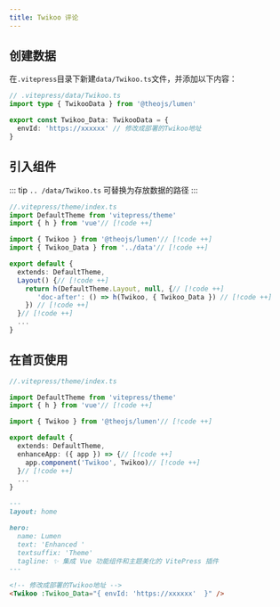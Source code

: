 ```yaml
---
title: Twikoo 评论
---
```


<Links
  :items="[
    {
      name: '如何部署请查看 Twikoo 文档',
      image: 'https://twikoo.js.org/twikoo-logo-home.png',
      desc: '一个简洁、安全、免费的静态网站评论系统。',
      link: 'https://twikoo.js.org/quick-start.html'
    }
  ]"
/>

## 创建数据

在`.vitepress`目录下新建`data/Twikoo.ts`文件，并添加以下内容：

```ts
// .vitepress/data/Twikoo.ts
import type { TwikooData } from '@theojs/lumen'

export const Twikoo_Data: TwikooData = {
  envId: 'https://xxxxxx' // 修改成部署的Twikoo地址
}
```

## 引入组件

::: tip
`.. /data/Twikoo.ts` 可替换为存放数据的路径
:::

```ts
//.vitepress/theme/index.ts
import DefaultTheme from 'vitepress/theme'
import { h } from 'vue'// [!code ++]

import { Twikoo } from '@theojs/lumen'// [!code ++]
import { Twikoo_Data } from '../data'// [!code ++]

export default {
  extends: DefaultTheme,
  Layout() {// [!code ++]
    return h(DefaultTheme.Layout, null, {// [!code ++]
       'doc-after': () => h(Twikoo, { Twikoo_Data }) // [!code ++]
    }) // [!code ++]
  }// [!code ++]
  ...
}
```

## 在首页使用

```ts
//.vitepress/theme/index.ts

import DefaultTheme from 'vitepress/theme'
import { h } from 'vue'// [!code ++]

import { Twikoo } from '@theojs/lumen'// [!code ++]

export default {
  extends: DefaultTheme,
  enhanceApp: ({ app }) => {// [!code ++]
    app.component('Twikoo', Twikoo)// [!code ++]
  }// [!code ++]
  ...
}
```

```md
---
layout: home

hero:
  name: Lumen
  text: 'Enhanced '
  textsuffix: 'Theme'
  tagline: ✨ 集成 Vue 功能组件和主题美化的 VitePress 插件
---

<!-- 修改成部署的Twikoo地址 -->
<Twikoo :Twikoo_Data="{ envId: 'https://xxxxxx'  }" />
```
